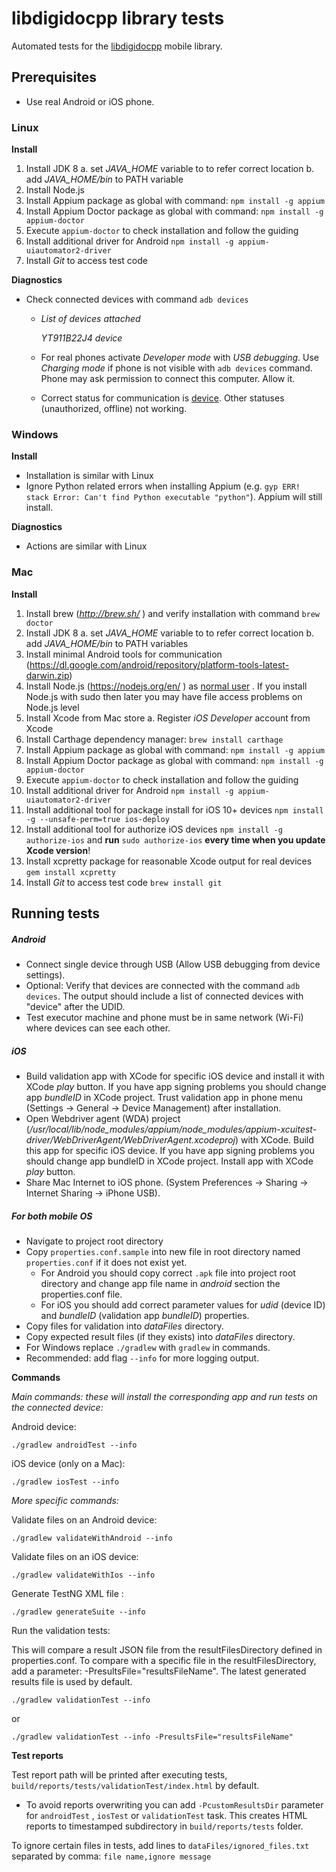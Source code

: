 # libdigidocpp library tests

Automated tests for the [libdigidocpp](https://github.com/metsma/libdigidocpp) mobile library.

## Prerequisites

- Use real Android or iOS phone.

### Linux

**Install**

1. Install JDK 8
  a. set *JAVA_HOME* variable to to refer correct location
  b. add *JAVA_HOME/bin* to PATH variable
2. Install Node.js
3. Install Appium package as global with command: `npm install -g appium`
4. Install Appium Doctor package as global with command: `npm install -g appium-doctor`
5. Execute `appium-doctor` to check installation and follow the guiding
6. Install additional driver for Android `npm install -g appium-uiautomator2-driver`
7. Install *Git* to access test code

**Diagnostics**

* Check connected devices with command `adb devices`

  * *List of devices attached*

    *YT911B22J4      device*

  *  For real phones activate *Developer mode* with *USB debugging*. Use *Charging mode* if phone is not visible with `adb devices` command. Phone may ask permission to connect this computer. Allow it. 

  * Correct status for communication is <u>device</u>. Other statuses (unauthorized, offline) not working.

### Windows

**Install**

* Installation is similar with Linux
* Ignore Python related errors when installing Appium
    (e.g. `gyp ERR! stack Error: Can't find Python executable "python"`). Appium will still install.

**Diagnostics**

* Actions are similar with Linux

### Mac

**Install**

1. Install  brew (*http://brew.sh/* ) and verify installation with command `brew doctor`
2. Install JDK 8
   a. set *JAVA_HOME* variable to to refer correct location
   b. add *JAVA_HOME/bin* to PATH variables
3. Install minimal Android tools for communication (https://dl.google.com/android/repository/platform-tools-latest-darwin.zip)
4. Install Node.js (https://nodejs.org/en/ )  as <u>normal user</u> . If you install Node.js with sudo then later you may have file access problems on Node.js level
5. Install Xcode from Mac store
   a. Register *iOS Developer* account from Xcode
6. Install Carthage dependency manager: `brew install carthage` 
7. Install Appium package as global with command: `npm install -g appium`
8. Install Appium Doctor package as global with command: `npm install -g appium-doctor`
9. Execute `appium-doctor` to check installation and follow the guiding
10. Install additional driver for Android `npm install -g appium-uiautomator2-driver`
11. Install additional tool for package install for iOS 10+ devices `npm install -g --unsafe-perm=true ios-deploy`
12. Install additional tool for authorize iOS devices `npm install -g authorize-ios` and **run** `sudo authorize-ios` **every time when you update Xcode version**!
13. Install xcpretty package for reasonable Xcode output for real devices `gem install xcpretty`
14. Install *Git* to access test code `brew install git`

## Running tests

##### Android

* Connect single device through USB (Allow USB debugging from device settings).
* Optional: Verify that devices are connected with the command `adb devices`. The output should
  include a list of connected devices with "device" after the UDID.
* Test executor machine and phone must be in same network (Wi-Fi) where devices can see each other. 

##### iOS

* Build validation app with XCode for specific iOS device and install it with XCode *play* button. If you have app signing problems you should change app *bundleID* in XCode project. Trust validation app in phone menu (Settings -> General -> Device Management) after installation. 
* Open Webdriver agent (WDA) project (_/usr/local/lib/node_modules/appium/node_modules/appium-xcuitest-driver/WebDriverAgent/WebDriverAgent.xcodeproj_) with XCode. Build this app for specific iOS device.  If you have app signing problems you should change app bundleID in XCode project. Install app with XCode *play* button.
* Share Mac Internet to iOS phone. (System Preferences -> Sharing -> Internet Sharing -> iPhone USB).

##### For both mobile OS

* Navigate to project root directory
* Copy `properties.conf.sample` into new file in root directory named `properties.conf` if it does not exist yet.
  * For Android you should copy correct `.apk` file into project root directory and change app file name in *android* section the properties.conf file.
  * For iOS you should add correct parameter values for *udid* (device ID) and *bundleID* (validation app *bundleID*)  properties. 
* Copy files for validation into *dataFiles* directory.
* Copy expected result files (if they exists) into  *dataFiles* directory.
* For Windows replace `./gradlew` with `gradlew` in commands.
* Recommended: add flag `--info` for more logging output.

**Commands**

_Main commands: these will install the corresponding app and run tests on the connected device:_

Android device:

    ./gradlew androidTest --info

iOS device (only on a Mac):

    ./gradlew iosTest --info

_More specific commands:_

Validate files on an Android device:

    ./gradlew validateWithAndroid --info

Validate files on an iOS device:

    ./gradlew validateWithIos --info

Generate TestNG XML file :

    ./gradlew generateSuite --info

Run the validation tests:

This will compare a result JSON file from the resultFilesDirectory defined in properties.conf.
To compare with a specific file in the resultFilesDirectory, add a parameter:
-PresultsFile="resultsFileName". The latest generated results file is used by default. 

    ./gradlew validationTest --info

or

    ./gradlew validationTest --info -PresultsFile="resultsFileName"

**Test reports**

Test report path will be printed after executing tests,  `build/reports/tests/validationTest/index.html` by default. 

* To avoid reports overwriting you can add `-PcustomResultsDir` parameter for `androidTest` , `iosTest` or `validationTest` task. This creates HTML reports to timestamped subdirectory in `build/reports/tests` folder.

To ignore certain files in tests, add lines to `dataFiles/ignored_files.txt` separated by comma: `file name,ignore message`
